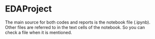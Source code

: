 # EDAProject
The main source for both codes and reports is the notebook file (.ipynb). 
Other files are referred to in the text cells of the notebook. So you can check a file when it is mentioned. 




